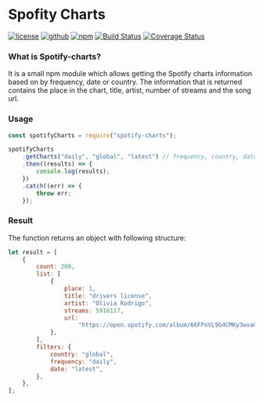# Spofity Charts

[![license](http://img.shields.io/badge/license-MIT-blue.svg)](https://github.com/tdwesten/spotify-charts/blob/master/LICENSE.md)
[![github](https://img.shields.io/github/package-json/v/tdwesten/spotity-charts.svg?color=brightgreen)](https://github.com/tdwesten/spotify-charts/tree/master)
[![npm](https://img.shields.io/npm/v/spotify-charts.svg?color=brightgreen)](https://www.npmjs.com/package/spotify-charts)
[![Build Status](https://travis-ci.com/tdwesten/spotify-charts.svg?branch=master)](https://travis-ci.com/tdwesten/spotify-charts)
[![Coverage Status](https://coveralls.io/repos/github/tdwesten/spotify-charts/badge.svg?branch=master)](https://coveralls.io/github/tdwesten/spotify-charts?branch=master)

### What is Spotify-charts?

It is a small npm module which allows getting the Spotify charts information based on by frequency, date or country.
The information that is returned contains the place in the chart, title, artist, number of streams and the song url.

### Usage

```js
const spotifyCharts = require("spotify-charts");

spotifyCharts
    .getCharts("daily", "global", "latest") // frequency, country, date
    .then((results) => {
        console.log(results);
    })
    .catch((err) => {
        throw err;
    });
```

### Result

The function returns an object with following structure:

```js
let result = [
    {
        count: 200,
        list: [
            {
                place: 1,
                title: "drivers license",
                artist: "Olivia Rodrigo",
                streams: 5916117,
                url:
                    "https://open.spotify.com/album/66FPnVL9G4CMKy3wvaGTcr?highlight=spotify:track:7lPN2DXiMsVn7XUKtOW1CS",
            },
        ],
        filters: {
            country: "global",
            frequency: "daily",
            date: "latest",
        },
    },
];
```
